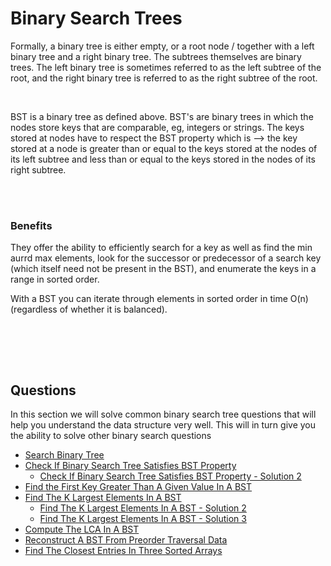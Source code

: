# Binary Search Trees

Formally, a binary tree is either empty, or a root node / together with a left binary tree and a right binary tree. The subtrees themselves are binary trees. The left binary tree is sometimes referred to as the left subtree of the root, and the right binary tree is referred to as the right subtree of the root.

<br>

BST is a binary tree as defined above. BST's are binary trees in which the nodes store keys that are comparable, eg, integers or strings. The keys stored at nodes have to respect the BST property which is --> the key stored at a node is greater than or equal to the keys stored at the nodes of its left subtree and less than or equal to the keys stored in the nodes of its right subtree.

<br>

<br>

### Benefits

They offer the ability to efficiently search for a key as well as find the min aurrd max elements, look for the successor or predecessor of a search key (which itself need not be present in the BST), and enumerate the keys in a range in sorted order.

With a BST you can iterate through elements in sorted order in time O(n) (regardless of whether it is balanced).

<br>

<br> <br>

## Questions

In this section we will solve common binary search tree questions that will help you understand the data structure very well. This will in turn give you the ability to solve other binary search questions

- [Search Binary Tree](0_search_bst/search_bst.py)
- [Check If Binary Search Tree Satisfies BST Property](1_check_if_bst_satisfies_bst_property/is_bst.py)
  - [Check If Binary Search Tree Satisfies BST Property - Solution 2](1_check_if_bst_satisfies_bst_property/is_bst_2.py)
- [Find the First Key Greater Than A Given Value In A BST](2_find_first_key_greater_than_a_value_in_bst/find_first_greater_than_k.py)
- [Find The K Largest Elements In A BST](3_k_largest_in_bst/k_largest_1.py)
  - [Find The K Largest Elements In A BST - Solution 2](3_k_largest_in_bst/k_largest_2.py)
  - [Find The K Largest Elements In A BST - Solution 3](3_k_largest_in_bst/k_largest_3.py)
- [Compute The LCA In A BST](3_k_largest_in_bst/k_largest_1.py)
- [Reconstruct A BST From Preorder Traversal Data](5_reconstruct_bst_from_preorder_traversal_data/reconstruct_bst.py)
- [Find The Closest Entries In Three Sorted Arrays](6_closest_entries_in_3_sorted_arrays/close_entries.py)
<!-- * [Reconstruct A BST From Postorder Traversal Data](5.1_reconstruct_bst_from_post_order_traversal_data/reconstruct_bst.py)
- [Reconstruct A BST From Inorder Traversal Data](5.2_reconstruct_bst_from_inorder_traversal_data/reconstruct_bst.py) -->
